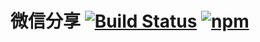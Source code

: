 # 微信分享 [![Build Status](https://travis-ci.org/yuhonyon/f2e-htmlTemp.svg?branch=master)](https://travis-ci.org/yuhonyon/f2e-htmlTemp) [![npm](https://img.shields.io/npm/v/@fastweb/html-temp.svg)](https://www.npmjs.com/package/@fastweb/html-temp)
